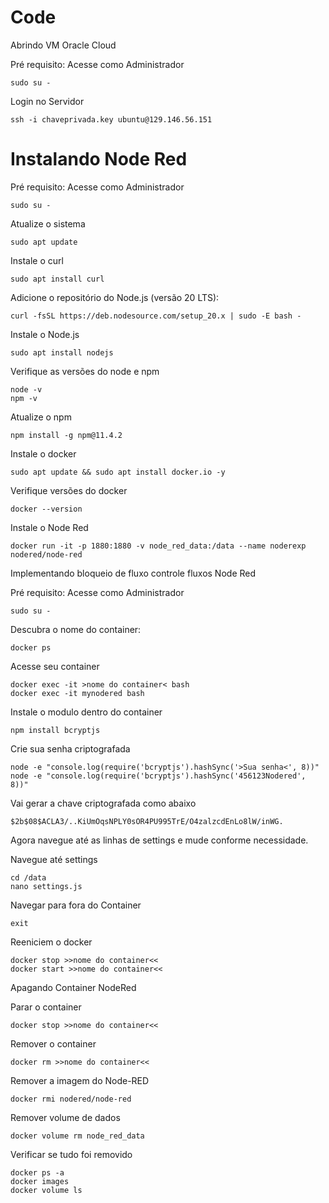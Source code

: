 # Code

Abrindo VM Oracle Cloud

Pré requisito: Acesse como Administrador

    sudo su -

Login no Servidor

    ssh -i chaveprivada.key ubuntu@129.146.56.151
    
# Instalando Node Red

Pré requisito: Acesse como Administrador

    sudo su -

Atualize o sistema

    sudo apt update

Instale o curl

    sudo apt install curl

Adicione o repositório do Node.js (versão 20 LTS):

    curl -fsSL https://deb.nodesource.com/setup_20.x | sudo -E bash -

Instale o Node.js

    sudo apt install nodejs

Verifique as versões do node e npm

    node -v
    npm -v

Atualize o npm

    npm install -g npm@11.4.2

Instale o docker

    sudo apt update && sudo apt install docker.io -y

Verifique versões do docker

    docker --version

Instale o Node Red

    docker run -it -p 1880:1880 -v node_red_data:/data --name noderexp nodered/node-red

Implementando bloqueio de fluxo controle fluxos Node Red

Pré requisito: Acesse como Administrador

    sudo su -

Descubra o nome do container:

    docker ps

Acesse seu container

    docker exec -it >nome do container< bash
    docker exec -it mynodered bash

Instale o modulo dentro do container

    npm install bcryptjs

Crie sua senha criptografada

    node -e "console.log(require('bcryptjs').hashSync('>Sua senha<', 8))"
    node -e "console.log(require('bcryptjs').hashSync('456123Nodered', 8))"

Vai gerar a chave criptografada como abaixo

    $2b$08$ACLA3/..KiUmOqsNPLY0sOR4PU995TrE/O4zalzcdEnLo8lW/inWG.

Agora navegue até as linhas de settings e mude conforme necessidade.


Navegue até settings

    cd /data
    nano settings.js

Navegar para fora do Container

    exit

Reeniciem o docker

    docker stop >>nome do container<<
    docker start >>nome do container<<

Apagando Container NodeRed

Parar o container

    docker stop >>nome do container<<

Remover o container

    docker rm >>nome do container<<

Remover a imagem do Node-RED

    docker rmi nodered/node-red

Remover volume de dados

    docker volume rm node_red_data

Verificar se tudo foi removido

    docker ps -a
    docker images
    docker volume ls